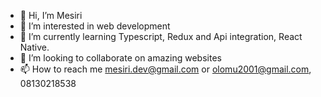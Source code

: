 - 👋 Hi, I’m Mesiri
- 👀 I’m interested in web development
- 🌱 I’m currently learning Typescript, Redux and Api integration, React Native.
- 💞️ I’m looking to collaborate on amazing websites
- 📫 How to reach me mesiri.dev@gmail.com or olomu2001@gmail.com, 08130218538

<!---
OneDerry/OneDerry is a ✨ special ✨ repository because its `README.md` (this file) appears on your GitHub profile.
You can click the Preview link to take a look at your changes.
--->
